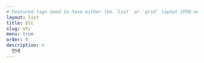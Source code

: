 ```yaml
---
# Featured tags need to have either the `list` or `grid` layout (PRO only).
layout: list
title: Etc
slug: etc
menu: true
order: 5
description: >
  안내
---
```

